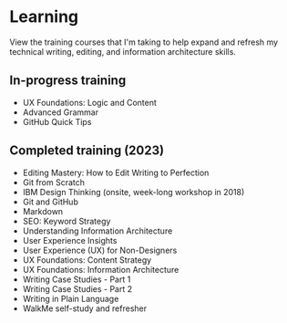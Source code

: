 # Learning

View the training courses that I'm taking to help expand and refresh my technical writing, editing, and information architecture skills. 

## In-progress training

* UX Foundations: Logic and Content
* Advanced Grammar
* GitHub Quick Tips

## Completed training (2023)

* Editing Mastery: How to Edit Writing to Perfection
* Git from Scratch
* IBM Design Thinking (onsite, week-long workshop in 2018)
* Git and GitHub
* Markdown
* SEO: Keyword Strategy
* Understanding Information Architecture
* User Experience Insights
* User Experience (UX) for Non-Designers
* UX Foundations: Content Strategy
* UX Foundations: Information Architecture
* Writing Case Studies - Part 1
* Writing Case Studies - Part 2
* Writing in Plain Language
* WalkMe self-study and refresher